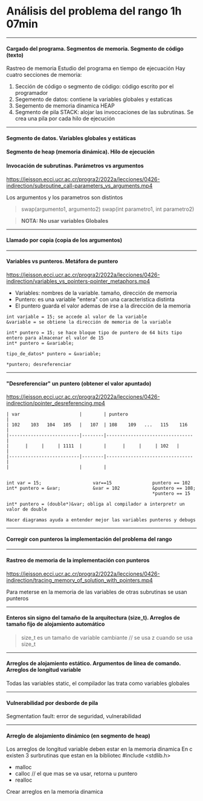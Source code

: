 # Análisis del problema del rango 1h 07min
***
#### Cargado del programa. Segmentos de memoria. Segmento de código (texto)
Rastreo de memoria
Estudio del programa en tiempo de ejecuación
Hay cuatro secciones de memoria:
1. Sección de código o segmento de código: código escrito por el programador
2. Segemento de datos: contiene la variables globales y estaticas
3. Segemento de memoria dinamica HEAP
4. Segmento de pila STACK: alojar las invoccaciones de las subrutinas. Se crea una pila por cada hilo de ejecución

***
#### Segmento de datos. Variables globales y estáticas
#### Segmento de heap (memoria dinámica). Hilo de ejecución
#### Invocación de subrutinas. Parámetros vs argumentos
https://jeisson.ecci.ucr.ac.cr/progra2/2022a/lecciones/0426-indirection/subroutine_call-parameters_vs_arguments.mp4

Los argumentos y los parametros son distintos

>swap(argumento1, argumento2)
swap(int parametro1, int parametro2)

>**NOTA: No usar variables Globales**

***
#### Llamado por copia (copia de los argumentos)
***
#### Variables vs punteros. Metáfora de puntero
https://jeisson.ecci.ucr.ac.cr/progra2/2022a/lecciones/0426-indirection/variables_vs_pointers-pointer_metaphors.mp4

- Variables: nombres de la variable. tamaño, dirección de memoria
- Puntero: es una variable "entera" con una caracteristica distinta
- El puntero guarda el valor ademas de irse a la dirección de la memoria

~~~
int variable = 15; se accede al valor de la variable
&variable = se obtiene la dirección de memoria de la variable

int* puntero = 15; se hace bloque tipo de puntero de 64 bits tipo entero para almacenar el valor de 15
int* puntero = &variable;

tipo_de_datos* puntero = &variable;

*puntero; desreferenciar
~~~

***
####  "Desreferenciar" un puntero (obtener el valor apuntado)
https://jeisson.ecci.ucr.ac.cr/progra2/2022a/lecciones/0426-indirection/pointer_desreferencing.mp4

~~~
| var                      |        | puntero                         |   
| 102    103   104   105   |   107  | 108    109   ...   115    116   |   
|--------------------------|--------|-------------------------------- | 
|      |     |     | 1111  |        |      |     |     | 102   |      | 
|--------------------------|--------|-------------------------------- |
|                          |        |  


int var = 15;                   var==15               puntero == 102
int* puntero = &var;            &var = 102            &puntero == 108;
                                                      *puntero == 15
                                                      
int* puntero = (double*)&var; obliga al compilador a interpretr un valor de double                                                      

Hacer diagramas ayuda a entender mejor las variables punteros y debugs
~~~

***
#### Corregir con punteros la implementación del problema del rango

***
#### Rastreo de memoria de la implementación con punteros
https://jeisson.ecci.ucr.ac.cr/progra2/2022a/lecciones/0426-indirection/tracing_memory_of_solution_with_pointers.mp4

Para meterse en la memoria de las variables de otras subrutinas se usan punteros 


***
#### Enteros sin signo del tamaño de la arquitectura (size_t). Arreglos de tamaño fijo de alojamiento automático

> size_t es un tamaño de variable cambiante
 // se usa z cuando se usa size_t 


***
#### Arreglos de alojamiento estático. Argumentos de línea de comando. Arreglos de longitud variable

Todas las variables static, el compilador las trata como variables globales 

***
#### Vulnerabilidad por desborde de pila
Segmentation fault: error de seguridad, vulnerabilidad


***
#### Arreglo de alojamiento dinámico (en segmento de heap)
Los arreglos de longitud variable deben estar en la memoria dinamica
En c existen 3 surbrutinas que estan en la bibliotec #include <stdlib.h>
- malloc
- calloc // el que mas se va usar, retorna u puntero
- realloc

Crear arreglos en la memoria dinamica

